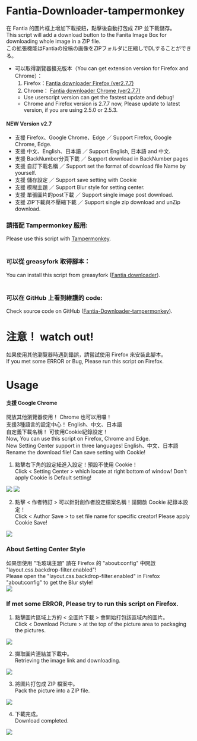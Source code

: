 # Fantia-Downloader-tampermonkey
在 Fantia 的圖片框上增加下載按鈕，點擊後自動打包成 ZIP 並下載儲存。 <br>
This script will add a download button to the Fanita Image Box for downloading whole image in a ZIP file.<br>
この拡張機能はFantiaの投稿の画像をZIPフォルダに圧縮しでDLすることができる。<br>

* 可以取得瀏覽器擴充版本（You can get extension version for Firefox and Chrome）：
  1. Firefox：[Fantia downloader Firefox (ver2.7.7)](https://addons.mozilla.org/zh-TW/firefox/addon/fantia-downloader/)
  2. Chrome： [Fantia downloader Chrome (ver2.7.7)](https://chrome.google.com/webstore/detail/fantia-downloader/cfkejojncmolgahkabegcdbcbmnghhcp?hl=zh-TW&authuser=0) <br>
  * Use userscript version can get the fastest update and debug!
  * Chrome and Firefox version is 2.7.7 now, Please update to latest version, if you are using 2.5.0 or 2.5.3.<br>

#### NEW Version v2.7
* 支援 Firefox、Google Chrome、Edge ／ Support Firefox, Google Chrome, Edge.<br>
* 支援 中文、English、日本語 ／ Support English, 日本語 and 中文.<br>
* 支援 BackNumber分頁下載 ／ Support download in BackNumber pages<br>
* 支援 自訂下載名稱 ／ Support set the format of download file Name by yourself.<br>
* 支援 儲存設定 ／ Support save setting with Cookie<br>
* 支援 模糊主題 ／ Support Blur style for setting center.<br>
* 支援 單張圖片的post下載 ／ Support single image post download.<br>
* 支援 ZIP下載與不壓縮下載 ／ Support single zip download and unZip download.<br>

### 請搭配 Tampermonkey 服用:<br>
Please use this script with [Tampermonkey](https://www.tampermonkey.net/). <br>
<br>
### 可以從 greasyfork 取得腳本：<br>
You can install this script from greasyfork ([Fantia downloader](https://greasyfork.org/zh-TW/scripts/423306-fantia-downloader)).<br>
<br>
### 可以在 GitHub 上看到維護的 code:<br>
Check source code on GitHub ([Fantia-Downloader-tampermonkey](https://github.com/suzumiyahifumi/Fantia-Downloader-tampermonkey)).<br>

# 注意！ watch out! 
如果使用其他瀏覽器時遇到錯誤，請嘗試使用 Firefox 來安裝此腳本。<br>
If you met some ERROR or Bug, Please run this script on Firefox.<br>

# Usage
#### 支援 Google Chrome <br>
開放其他瀏覽器使用！ Chrome 也可以用囉！<br>
支援3種語言的設定中心！ English、中文、日本語 <br>
自定義下載名稱！ 可使用Cookie紀錄設定！ <br>
Now, You can use this script on Firefox, Chrome and Edge.<br>
New Setting Center support in three languages! English、中文、日本語 <br>
Rename the download file! Can save setting with Cookie! <br>

1. 點擊右下角的設定紐進入設定！預設不使用 Cookie！<br>
Click < Setting Center > which locate at right bottom of window! Don't apply Cookie is Default setting!<br>
<img src="https://i.imgur.com/e9AsjhV.png" />
<img src="https://i.imgur.com/ODab7BM.png" />

2. 點擊 < 作者特訂 > 可以針對創作者設定檔案名稱！請開啟 Cookie 紀錄本設定！<br>
Click < Author Save > to set file name for specific creator! Please apply Cookie Save!<br>
<img src="https://i.imgur.com/UTDiaER.png" />

### About Setting Center Style
如果想使用 "毛玻璃主題" 請在 Firefox 的 "about:config" 中開啟 "layout.css.backdrop-filter.enabled"!<br>
Please open the "layout.css.backdrop-filter.enabled" in Firefox "about:config" to get the Blur style!<br>
<img src="https://i.imgur.com/fKq3fay.png" />

### If met some ERROR, Please try to run this script on Firefox.
1. 點擊圖片區域上方的 < 全圖片下載 > 會開始打包該區域內的圖片。<br>
Click < Download Picture > at the top of the picture area to packaging the pictures. <br>
<img src="https://i.imgur.com/SyRh7mZ.png" />

2. 擷取圖片連結並下載中。<br>
Retrieving the image link and downloading. <br>
<img src="https://i.imgur.com/FT7rY3Z.png" />

3. 將圖片打包成 ZIP 檔案中。<br>
Pack the picture into a ZIP file. <br>
<img src="https://i.imgur.com/K6IQ8Cj.png" />

4. 下載完成。<br>
Download completed.<br>
<img src="https://i.imgur.com/zP1QGMc.png" />
